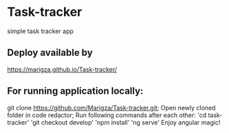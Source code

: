 # Task-tracker
simple task tracker app

## Deploy available by

https://marigza.github.io/Task-tracker/

## For running application locally:

git clone https://github.com/Marigza/Task-tracker.git;
Open newly cloned folder in code redactor;
Run following commands after each other:
'cd task-tracker'
'git checkout develop'
'npm install'
'ng serve'
Enjoy angular magic!
